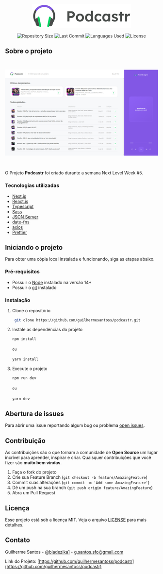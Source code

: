 <p align="center"><img src="https://raw.githubusercontent.com/guilhermesantoss/podcastr/main/public/logo.svg" alt="Logo" /></p>

<p align="center">
  <img src="https://img.shields.io/github/repo-size/guilhermesantoss/podcastr?style=for-the-badge&color=darkblue" alt="Repository Size" />
  <img src="https://img.shields.io/github/last-commit/guilhermesantoss/podcastr?style=for-the-badge&color=darkblue" alt="Last Commit" />
  <img src="https://img.shields.io/github/languages/count/guilhermesantoss/podcastr?style=for-the-badge&color=darkblue" alt="Languages Used" />
  <img src="https://img.shields.io/github/license/guilhermesantoss/podcastr?style=for-the-badge&color=darkblue" alt="License" />
</p>

## Sobre o projeto

<br />
<p align="center"><img src="https://raw.githubusercontent.com/guilhermesantoss/podcastr/main/public/home.png" alt="Logo" /></p>
<br />

O Projeto **Podcastr** foi criado durante a semana Next Level Week #5.

### Tecnologias utilizadas

* [Next.js](https://nextjs.org/)
* [React.js](https://reactjs.org/)
* [Typescript](https://www.typescriptlang.org)
* [Sass](https://sass-lang.com)
* [JSON Server](https://github.com/typicode/json-server)
* [date-fns](https://date-fns.org)
* [axios](https://github.com/axios/axios)
* [Prettier](https://prettier.io/docs/en/editors.html)


## Iniciando o projeto

Para obter uma cópia local instalada e funcionando, siga as etapas abaixo.

### Pré-requisitos
* Possuir o [Node](https://nodejs.org/en/) instalado na versão 14+
* Possuir o [git](http://git-scm.com) instalado

### Instalação

1. Clone o repositório
   ```sh
    git clone https://github.com/guilhermesantoss/podcastr.git
   ```
2. Instale as dependências do projeto
   ```sh
   npm install
   
   ou
   
   yarn install
   ```
3. Execute o projeto
   ```sh
   npm run dev
   
   ou
   
   yarn dev
   ```
## Abertura de issues

Para abrir uma issue reportando algum bug ou problema [open issues](https://github.com/guilhermesantoss/podcastr/issues).

## Contribuição

As contribuições são o que tornam a comunidade de **Open Source** um lugar incrível para aprender, inspirar e criar. Quaisquer contribuições que você fizer são **muito bem vindas**.

1. Faça o fork do projeto
2. Crie sua Feature Branch (`git checkout -b feature/AmazingFeature`)
3. Commit suas alterações (`git commit -m 'Add some AmazingFeature'`)
4. Dê um push na sua branch (`git push origin feature/AmazingFeature`)
5. Abra um Pull Request

## Licença

Esse projeto está sob a licença MIT. Veja o arquivo [LICENSE](LICENSE) para mais detalhes.

## Contato

Guilherme Santos - [@bladezika1](https://twitter.com/bladezika1) - g.santos.sfc@gmail.com

Link do Projeto: [https://github.com/guilhermesantoss/podcastr](https://github.com/guilhermesantoss/podcastr)
